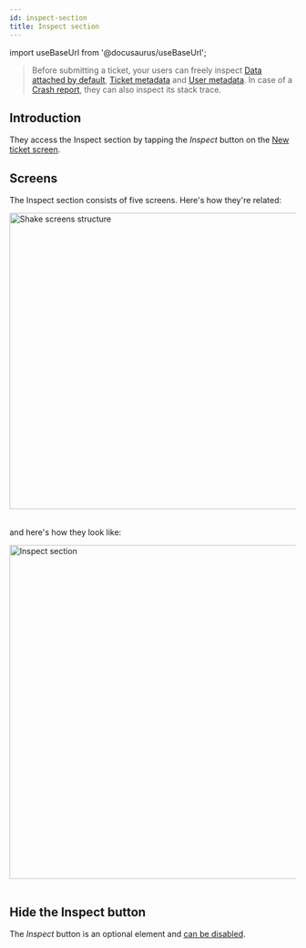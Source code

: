 ```yaml
---
id: inspect-section
title: Inspect section
---
```

import useBaseUrl from '@docusaurus/useBaseUrl';

> Before submitting a ticket, your users can freely inspect [Data attached by default](/ios/configuration-and-data/data-attached-by-default.md), 
[Ticket metadata](/ios/configuration-and-data/ticket-metadata.md) and [User metadata](/ios/users/update-user-metadata.md). 
In case of a [Crash report](/ios/crash-reports/ask-for-description/#enable), they can also inspect its stack trace.

## Introduction

They access the Inspect section by tapping the *Inspect* button on the [New ticket screen](/ios/shake-ui/new-ticket-screen.md).

## Screens

The Inspect section consists of five screens. Here's how they're related:

<table class="media-container mt-40 mb-40">
<img
  alt="Shake screens structure"
  width="520"
  src={useBaseUrl('screens/inspect-section-ios-android-structure.svg')}
/>
</table>

and here's how they look like:

<table class="media-container mt-40">
<img
  className="screen-image"
  alt="Inspect section"
  width="586"
  src={useBaseUrl('screens/inspect-section-ui@2x.png')}
/>
</table>


## Hide the Inspect button

The *Inspect* button is an optional element and [can be disabled](/ios/configuration-and-data/new-ticket-screen-elements#inspect-button).
